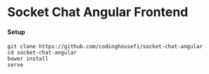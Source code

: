 # Socket Chat Angular Frontend

#### Setup
```
git clone https://github.com/codinghousefi/socket-chat-angular
cd socket-chat-angular
bower install
serve
```
